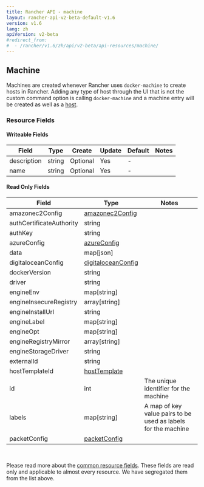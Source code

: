 ```yaml
---
title: Rancher API - machine
layout: rancher-api-v2-beta-default-v1.6
version: v1.6
lang: zh
apiVersion: v2-beta
#redirect_from:
#  - /rancher/v1.6/zh/api/v2-beta/api-resources/machine/
---
```


## Machine

Machines are created whenever Rancher uses `docker-machine` to create hosts in Rancher. Adding any type of host through the UI that is not the custom command option is calling `docker-machine` and a machine entry will be created as well as a [host]({{site.baseurl}}/rancher/{{page.version}}/{{page.lang}}/api/{{page.apiVersion}}/api-resources/host).

### Resource Fields

#### Writeable Fields

Field | Type | Create | Update | Default | Notes
---|---|---|---|---|---
description | string | Optional | Yes | - | 
name | string | Optional | Yes | - | 


#### Read Only Fields

Field | Type   | Notes
---|---|---
amazonec2Config | [amazonec2Config]({{site.baseurl}}/rancher/{{page.version}}/{{page.lang}}/api/{{page.apiVersion}}/api-resources/amazonec2Config/)  | 
authCertificateAuthority | string  | 
authKey | string  | 
azureConfig | [azureConfig]({{site.baseurl}}/rancher/{{page.version}}/{{page.lang}}/api/{{page.apiVersion}}/api-resources/azureConfig/)  | 
data | map[json]  | 
digitaloceanConfig | [digitaloceanConfig]({{site.baseurl}}/rancher/{{page.version}}/{{page.lang}}/api/{{page.apiVersion}}/api-resources/digitaloceanConfig/)  | 
dockerVersion | string  | 
driver | string  | 
engineEnv | map[string]  | 
engineInsecureRegistry | array[string]  | 
engineInstallUrl | string  | 
engineLabel | map[string]  | 
engineOpt | map[string]  | 
engineRegistryMirror | array[string]  | 
engineStorageDriver | string  | 
externalId | string  | 
hostTemplateId | [hostTemplate]({{site.baseurl}}/rancher/{{page.version}}/{{page.lang}}/api/{{page.apiVersion}}/api-resources/hostTemplate/)  | 
id | int  | The unique identifier for the machine
labels | map[string]  | A map of key value pairs to be used as labels for the machine
packetConfig | [packetConfig]({{site.baseurl}}/rancher/{{page.version}}/{{page.lang}}/api/{{page.apiVersion}}/api-resources/packetConfig/)  | 


<br>

Please read more about the [common resource fields]({{site.baseurl}}/rancher/{{page.version}}/{{page.lang}}/api/{{page.apiVersion}}/common/). These fields are read only and applicable to almost every resource. We have segregated them from the list above.




